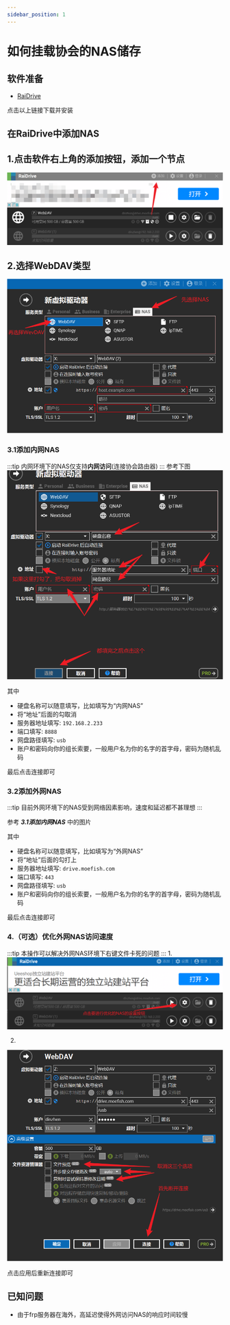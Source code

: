 ```yaml
---
sidebar_position: 1
---
```


# 如何挂载协会的NAS储存

## 软件准备

  - [RaiDrive](https://app.raidrive.com/d86ea6fa40f74010914976063f94774b/release/stable/RaiDrive_2023.2.55_x64.exe)

  点击以上链接下载并安装
## 在RaiDrive中添加NAS

## 1.点击软件右上角的添加按钮，添加一个节点
![Snipaste_2023-06-07_15-07-22.png](images/NAS/Snipaste_2023-06-07_15-07-22.png)

## 2.选择WebDAV类型
![Snipaste_2023-06-07_15-15-40.png](images/NAS/Snipaste_2023-06-07_15-15-40.png)

### 3.1添加内网NAS

:::tip
内网环境下的NAS仅支持**内网访问**(连接协会路由器)
:::
参考下图
![Snipaste_2023-06-07_15-20-39.png](images/NAS/Snipaste_2023-06-07_15-20-39.png)

其中
- 硬盘名称可以随意填写，比如填写为“内网NAS”
- 将“地址”后面的勾取消
- 服务器地址填写: `192.168.2.233`
- 端口填写: `8888`
- 网盘路径填写: `usb`
- 账户和密码向你的组长索要，一般用户名为你的名字的首字母，密码为随机乱码 

最后点击连接即可

### 3.2添加外网NAS

:::tip
目前外网环境下的NAS受到网络因素影响，速度和延迟都不甚理想
:::

参考  ***3.1添加内网NAS***  中的图片

其中
- 硬盘名称可以随意填写，比如填写为“外网NAS”
- 将“地址”后面的勾打上
- 服务器地址填写: `drive.moefish.com`
- 端口填写: `443`
- 网盘路径填写: `usb`
- 账户和密码向你的组长索要，一般用户名为你的名字的首字母，密码为随机乱码

最后点击连接即可

### 4.（可选）优化外网NAS访问速度

:::tip
本操作可以解决外网NAS环境下右键文件卡死的问题
:::
1.
![Snipaste_2023-06-07_15-31-42.png](images/NAS/Snipaste_2023-06-07_15-31-42.png)

2.

![Snipaste_2023-06-07_15-33-39.png](images/NAS/Snipaste_2023-06-07_15-33-39.png)

点击应用后重新连接即可

## 已知问题

  - 由于frp服务器在海外，高延迟使得外网访问NAS的响应时间较慢


